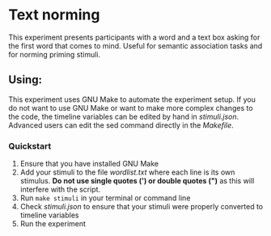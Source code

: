 # Text norming
This experiment presents participants with a word and a text box asking for the first word that comes to mind. Useful for semantic association tasks and for norming priming stimuli. 

## Using:
This experiment uses GNU Make to automate the experiment setup. If you do not want to use GNU Make or want to make more complex changes to the code, the timeline variables can be edited by hand in *stimuli.json*. Advanced users can edit the sed command directly in the *Makefile*.

### Quickstart

 1. Ensure that you have installed GNU Make
 2. Add your stimuli to the file *wordlist.txt* where each line is its own stimulus. **Do not use single quotes (') or double quotes (")** as this will interfere with the script.
 3. Run `make stimuli` in your terminal or command line
 4. Check *stimuli.json* to ensure that your stimuli were properly converted to timeline variables
 5. Run the experiment
